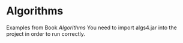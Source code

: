 # Algorithms
Examples from Book *Algorithms*
You need to import algs4.jar into the project in order to run correctly.
